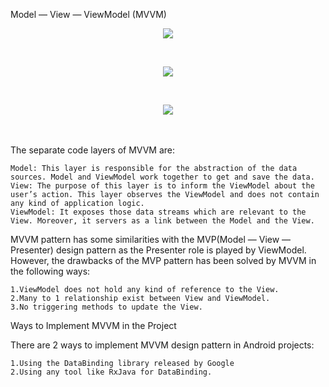 Model — View — ViewModel (MVVM) 
<p align="center">
  <img src="https://raw.githubusercontent.com/MindorksOpenSource/MVVM-Architecture-Android-Beginners/master/assets/banner-mvvm-arch-beginners.jpg">
</p>
<br>
<p align="center">
  <img src="https://raw.githubusercontent.com/MindorksOpenSource/MVVM-Architecture-Android-Beginners/master/assets/mvvm-arch.png">
</p>
<br>
<p align="center">
  <img src="https://raw.githubusercontent.com/MindorksOpenSource/MVVM-Architecture-Android-Beginners/master/assets/project-structure-mvvm.png">
</p>
<br>
<br>
The separate code layers of MVVM are:

    Model: This layer is responsible for the abstraction of the data sources. Model and ViewModel work together to get and save the data.
    View: The purpose of this layer is to inform the ViewModel about the user’s action. This layer observes the ViewModel and does not contain any kind of application logic.
    ViewModel: It exposes those data streams which are relevant to the View. Moreover, it servers as a link between the Model and the View.

MVVM pattern has some similarities with the MVP(Model — View — Presenter) design pattern as the Presenter role is played by ViewModel. However, the drawbacks of the MVP pattern has been solved by MVVM in the following ways:

    1.ViewModel does not hold any kind of reference to the View.
    2.Many to 1 relationship exist between View and ViewModel.
    3.No triggering methods to update the View.

Ways to Implement MVVM in the Project

There are 2 ways to implement MVVM design pattern in Android projects:

    1.Using the DataBinding library released by Google
    2.Using any tool like RxJava for DataBinding.
